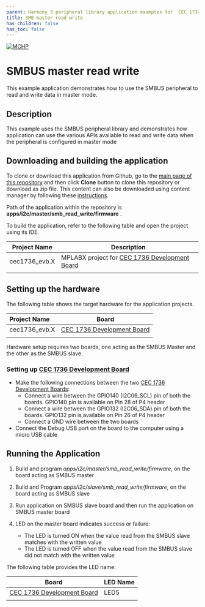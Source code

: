 ```yaml
---
parent: Harmony 3 peripheral library application examples for  CEC 173X family
title: SMB master read write 
has_children: false
has_toc: false
---
```


[![MCHP](https://www.microchip.com/ResourcePackages/Microchip/assets/dist/images/logo.png)](https://www.microchip.com)

# SMBUS master read write

This example application demonstrates how to use the SMBUS peripheral to read and write data in master mode.

## Description

This example uses the SMBUS peripheral library and demonstrates how application can use the various APIs available to read and write data when the peripheral is configured in master mode

## Downloading and building the application

To clone or download this application from Github, go to the [main page of this repository](https://github.com/Microchip-MPLAB-Harmony/csp_apps_cec173x) and then click **Clone** button to clone this repository or download as zip file.
This content can also be downloaded using content manager by following these [instructions](https://github.com/Microchip-MPLAB-Harmony/contentmanager/wiki).

Path of the application within the repository is **apps/i2c/master/smb_read_write/firmware** .

To build the application, refer to the following table and open the project using its IDE.

| Project Name      | Description                                    |
| ----------------- | ---------------------------------------------- |
| cec1736_evb.X | MPLABX project for [CEC 1736 Development Board](https://www.microchip.com/en-us/development-tool/EV19K07A)     |
|||

## Setting up the hardware

The following table shows the target hardware for the application projects.

| Project Name| Board|
|:---------|:---------:|
| cec1736_evb.X | [CEC 1736 Development Board](https://www.microchip.com/en-us/development-tool/EV19K07A) 
|||

Hardware setup requires two boards, one acting as the SMBUS Master and the other as the SMBUS slave.

### Setting up [CEC 1736 Development Board](https://www.microchip.com/en-us/development-tool/EV19K07A)

- Make the following connections between the two [CEC 1736 Development Boards](https://www.microchip.com/en-us/development-tool/EV19K07A):
    - Connect a wire between the GPIO140 (I2C06_SCL) pin of both the boards. GPIO140 pin is available on Pin 28 of P4 header
    - Connect a wire between the GPIO132 (I2C06_SDA) pin of both the boards. GPIO132 pin is available on Pin 26 of P4 header
    - Connect a GND wire between the two boards
- Connect the Debug USB port on the board to the computer using a micro USB cable

## Running the Application

1. Build and program *apps/i2c/master/smb_read_write/firmware*, on the board acting as SMBUS master
2. Build and Program *apps/i2c/slave/smb_read_write/firmware*, on the board acting as SMBUS slave
3. Run application on SMBUS slave board and then run the application on SMBUS master board
4. LED on the master board indicates success or failure:

    - The LED is turned ON when the value read from the SMBUS slave matches with the written value
    - The LED is turned OFF when the value read from the SMBUS slave did not match with the written value

The following table provides the LED name:

| Board      | LED Name |
| ---------- | ---------------- |
| [CEC 1736 Development Board](https://www.microchip.com/en-us/development-tool/EV19K07A) | LED5 |
|||
